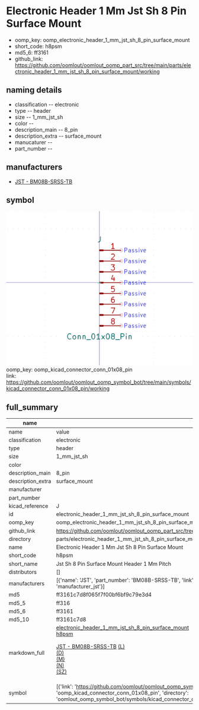# Electronic Header 1 Mm Jst Sh 8 Pin Surface Mount

  
* oomp_key: oomp_electronic_header_1_mm_jst_sh_8_pin_surface_mount 
* short_code: h8psm
* md5_6: ff3161  
* github_link: https://github.com/oomlout/oomlout_oomp_part_src/tree/main/parts/electronic_header_1_mm_jst_sh_8_pin_surface_mount/working  
## naming details
* classification -- electronic
* type -- header
* size -- 1_mm_jst_sh
* color -- 
* description_main -- 8_pin
* description_extra -- surface_mount
* manucaturer -- 
* part_number -- 


## manufacturers
* [JST - BM08B-SRSS-TB](https://www.jst-mfg.com/product/index.php?series=231)  

## symbol

![](symbol/0/working/working_600.png)  
oomp_key: oomp_kicad_connector_conn_01x08_pin  
link: https://github.com/oomlout/oomlout_oomp_symbol_bot/tree/main/symbols/kicad_connector_conn_01x08_pin/working  


## full_summary
| name | value | 
| --- | --- | 
| name | value | 
| classification | electronic | 
| type | header | 
| size | 1_mm_jst_sh | 
| color |  | 
| description_main | 8_pin | 
| description_extra | surface_mount | 
| manufacturer |  | 
| part_number |  | 
| kicad_reference | J | 
| id | electronic_header_1_mm_jst_sh_8_pin_surface_mount | 
| oomp_key | oomp_electronic_header_1_mm_jst_sh_8_pin_surface_mount | 
| github_link | https://github.com/oomlout/oomlout_oomp_part_src/tree/main/parts/electronic_header_1_mm_jst_sh_8_pin_surface_mount/working | 
| directory | parts/electronic_header_1_mm_jst_sh_8_pin_surface_mount | 
| name | Electronic Header 1 Mm Jst Sh 8 Pin Surface Mount | 
| short_code | h8psm | 
| short_name | Jst Sh 8 Pin Surface Mount Header 1 Mm Pitch | 
| distributors | [] | 
| manufacturers | [{'name': 'JST', 'part_number': 'BM08B-SRSS-TB', 'link': 'https://www.jst-mfg.com/product/index.php?series=231', 'id': 'manufacturer_jst'}] | 
| md5 | ff3161c7d8f065f7f00bf6bf9c79e3d4 | 
| md5_5 | ff316 | 
| md5_6 | ff3161 | 
| md5_10 | ff3161c7d8 | 
| markdown_full | [electronic_header_1_mm_jst_sh_8_pin_surface_mount](https://github.com/oomlout/oomlout_oomp_part_src/tree/main/parts/electronic_header_1_mm_jst_sh_8_pin_surface_mount/working)<br>[h8psm](https://github.com/oomlout/oomlout_oomp_part_src/tree/main/parts/electronic_header_1_mm_jst_sh_8_pin_surface_mount/working)<br><br>[JST - BM08B-SRSS-TB](https://www.jst-mfg.com/product/index.php?series=231) [(L)<br>](https://www.lcsc.com/search?q=BM08B-SRSS-TB)[(D)<br>](https://www.digikey.com/en/products?,keywords=BM08B-SRSS-TB)[(M)<br>](https://www.mouser.com/Search/Refine?Keyword=BM08B-SRSS-TB)[(N)<br>](https://www.newark.com/search?st=BM08B-SRSS-TB)[(SZ)<br>](https://so.szlcsc.com/global.html?k=BM08B-SRSS-TB)<br> | 
| symbol | [{'link': 'https://github.com/oomlout/oomlout_oomp_symbol_bot/tree/main/symbols/kicad_connector_conn_01x08_pin', 'oomp_key': 'oomp_kicad_connector_conn_01x08_pin', 'directory': 'oomlout_oomp_symbol_bot/symbols/kicad_connector_conn_01x08_pin//working/working.kicad_sym'}] | 

